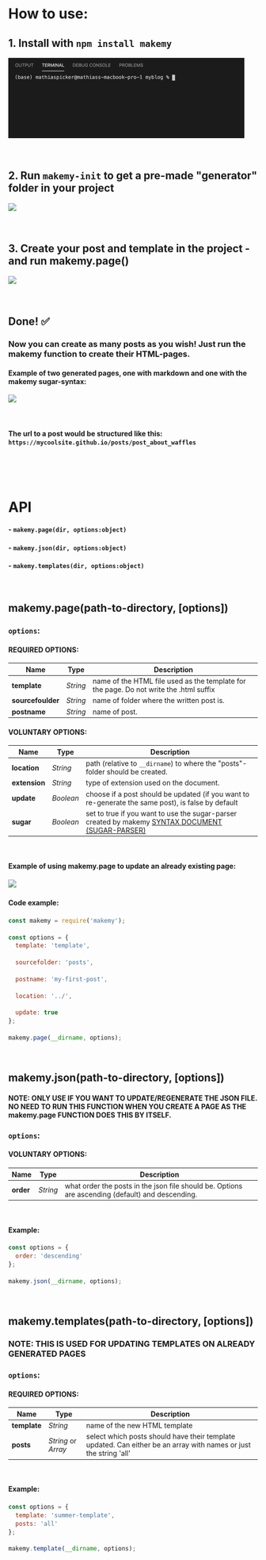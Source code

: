# How to use:

## 1️. Install with `npm install makemy`

![](media/npm-install.gif)

&nbsp;

## 2️. Run `makemy-init` to get a pre-made "generator" folder in your project

![](media/makemy-init.gif)

&nbsp;

## 3. Create your post and template in the project - and run makemy.page()

![](media/createpage.gif)

&nbsp;

## Done! ✅

### Now you can create as many posts as you wish! Just run the makemy function to create their HTML-pages.

#### Example of two generated pages, one with markdown and one with the makemy sugar-syntax:

![](media/page-example.gif)

&nbsp;

#### The url to a post would be structured like this: `https://mycoolsite.github.io/posts/post_about_waffles`

&nbsp;

&nbsp;

# API

#### - **`makemy.page(dir, options:object)`**

#### - **`makemy.json(dir, options:object)`**

#### - **`makemy.templates(dir, options:object)`**

&nbsp;

## makemy.page(path-to-directory, [options])

### `options`:

#### REQUIRED OPTIONS:

| Name              | Type     | Description                                                                            |
| ----------------- | -------- | -------------------------------------------------------------------------------------- |
| **template**      | _String_ | name of the HTML file used as the template for the page. Do not write the .html suffix |
| **sourcefoulder** | _String_ | name of folder where the written post is.                                              |
| **postname**      | _String_ | name of post.                                                                          |

#### VOLUNTARY OPTIONS:

| Name          | Type      | Description                                                                                                             |
| ------------- | --------- | ----------------------------------------------------------------------------------------------------------------------- |
| **location**  | _String_  | path (relative to `__dirname`) to where the "posts"-folder should be created.                                           |
| **extension** | _String_  | type of extension used on the document.                                                                                 |
| **update**    | _Boolean_ | choose if a post should be updated (if you want to re-generate the same post), is false by default                      |
| **sugar**     | _Boolean_ | set to true if you want to use the sugar-parser created by makemy [SYNTAX DOCUMENT (SUGAR-PARSER)](/SYNTAX-DOCUMENT.md) |

&nbsp;

#### Example of using makemy.page to update an already existing page:

![](media/update-example.gif)

#### Code example:

```js
const makemy = require('makemy');

const options = {
  template: 'template',

  sourcefolder: 'posts',

  postname: 'my-first-post',

  location: '../',

  update: true
};

makemy.page(__dirname, options);
```

&nbsp;

## makemy.json(path-to-directory, [options])

#### NOTE: ONLY USE IF YOU WANT TO UPDATE/REGENERATE THE JSON FILE. NO NEED TO RUN THIS FUNCTION WHEN YOU CREATE A PAGE AS THE makemy.page FUNCTION DOES THIS BY ITSELF.

### `options`:

#### VOLUNTARY OPTIONS:

| Name      | Type     | Description                                                                                      |
| --------- | -------- | ------------------------------------------------------------------------------------------------ |
| **order** | _String_ | what order the posts in the json file should be. Options are ascending (default) and descending. |

&nbsp;

#### Example:

```js
const options = {
  order: 'descending'
};

makemy.json(__dirname, options);
```

&nbsp;

## makemy.templates(path-to-directory, [options])

### NOTE: THIS IS USED FOR UPDATING TEMPLATES ON ALREADY GENERATED PAGES

### `options`:

#### REQUIRED OPTIONS:

| Name         | Type                | Description                                                                                                       |
| ------------ | ------------------- | ----------------------------------------------------------------------------------------------------------------- |
| **template** | _String_            | name of the new HTML template                                                                                     |
| **posts**    | _String_ or _Array_ | select which posts should have their template updated. Can either be an array with names or just the string 'all' |

&nbsp;

#### Example:

```js
const options = {
  template: 'summer-template',
  posts: 'all'
};

makemy.template(__dirname, options);
```

&nbsp;
